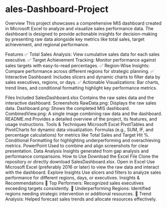 # ales-Dashboard-Project
Overview
This project showcases a comprehensive MIS dashboard created in Microsoft Excel to analyze and visualize sales performance data. The dashboard is designed to provide actionable insights for decision-making by presenting raw data alongside key metrics like total sales, target achievement, and regional performance.

Features
✅ Total Sales Analysis: View cumulative sales data for each sales executive.
✅ Target Achievement Tracking: Monitor performance against sales targets with easy-to-read percentages.
✅ Region-Wise Insights: Compare performance across different regions for strategic planning.
✅ Interactive Dashboard: Includes slicers and dynamic charts to filter data by sales executives, regions, or days.
✅ Actionable Visualizations: Bar charts, trend lines, and conditional formatting highlight key performance metrics.

Files Included
SalesDashboard.xlsx
Contains the raw sales data and the interactive dashboard.
Screenshots
RawData.png: Displays the raw sales data.
Dashboard.png: Shows the completed MIS dashboard.
CombinedView.png: A single image combining raw data and the dashboard.
README.md
Provides a detailed overview of the project, its features, and usage instructions.
Tools & Techniques
Microsoft Excel
PivotTables and PivotCharts for dynamic data visualization.
Formulas (e.g., SUM, IF, and percentage calculations) for metrics like Total Sales and Target Hit %.
Conditional Formatting for highlighting underperforming and overachieving metrics.
PowerPoint
Used to combine and align screenshots for clear presentation.
Data Analysis
Insights generated from gap analysis and performance comparisons.
How to Use
Download the Excel File
Clone the repository or directly download SalesDashboard.xlsx.
Open in Excel
Use Microsoft Excel (preferably 2016 or later) to view the raw data and interact with the dashboard.
Explore Insights
Use slicers and filters to analyze sales performance for different regions, days, or executives.
Insights & Recommendations
📌 Top Performers: Recognized sales executives exceeding targets consistently.
📌 Underperforming Regions: Identified regions needing strategic intervention or additional resources.
📌 Trend Analysis: Helped forecast sales trends and allocate resources effectively.
